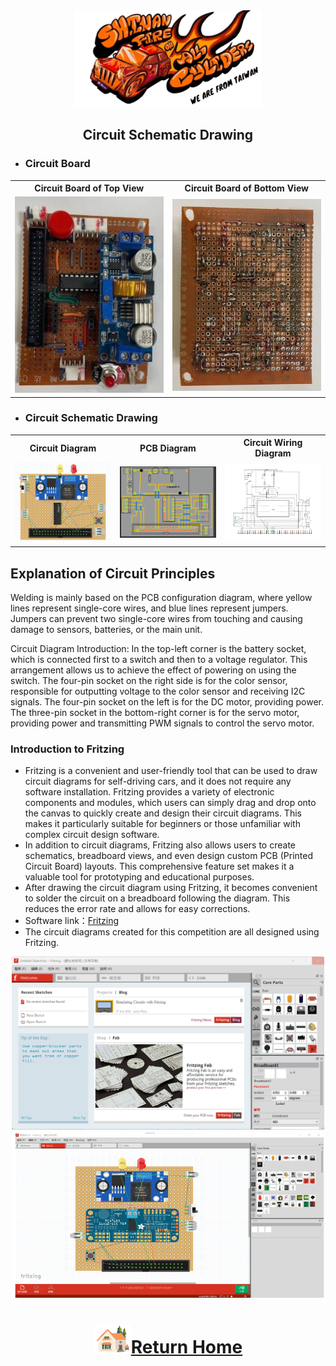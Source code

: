 <div align="center"><img src="../../other/img/logo.png" width="300" alt=" logo"></div>

## <div align="center">Circuit Schematic Drawing </div>

- ### Circuit Board 
<div align="center">
<table>
  <tr align="center">
      <th> Circuit Board of Top View </th><th>Circuit Board of Bottom View</th>
  </tr>
  <tr align="center">
     <td> <img src="../../schemes/Assembly_Instructions/img/circuit_up.jpg" width="300" alt="circuit_up.jpg"> </td><td><img src="../../schemes/Assembly_Instructions/img/circuit_lower.jpg" width="300" alt="circuit_lower.jpg"></td>
  </tr>
</table>
</div>

- ### Circuit Schematic Drawing
<div align="center">
<table>
  <tr align="center">
      <th>Circuit Diagram</th><th>PCB Diagram</th><th>Circuit Wiring Diagram</th>
  </tr>
  <tr align="center">
     <td><img src="./img/simulation_2.png" width="500" alt="Circuit schematic drawing"></td><td><img src="./img/simulation.png" width="500" alt="Circuit schematic drawing"></td><td><img src="./img/Altium Designer.png" width="500" alt="Circuit schematic drawing"></td>
  </tr>
</table>
</div>

## Explanation of Circuit Principles

Welding is mainly based on the PCB configuration diagram, where yellow lines represent single-core wires, and blue lines represent jumpers. Jumpers can prevent two single-core wires from touching and causing damage to sensors, batteries, or the main unit.

Circuit Diagram Introduction:
In the top-left corner is the battery socket, which is connected first to a switch and then to a voltage regulator. This arrangement allows us to achieve the effect of powering on using the switch. The four-pin socket on the right side is for the color sensor, responsible for outputting voltage to the color sensor and receiving I2C signals. The four-pin socket on the left is for the DC motor, providing power. The three-pin socket in the bottom-right corner is for the servo motor, providing power and transmitting PWM signals to control the servo motor.

### Introduction to Fritzing
- Fritzing is a convenient and user-friendly tool that can be used to draw circuit diagrams for self-driving cars, and it does not require any software installation. Fritzing provides a variety of electronic components and modules, which users can simply drag and drop onto the canvas to quickly create and design their circuit diagrams. This makes it particularly suitable for beginners or those unfamiliar with complex circuit design software.
- In addition to circuit diagrams, Fritzing also allows users to create schematics, breadboard views, and even design custom PCB (Printed Circuit Board) layouts. This comprehensive feature set makes it a valuable tool for prototyping and educational purposes. 
- After drawing the circuit diagram using Fritzing, it becomes convenient to solder the circuit on a breadboard following the diagram. This reduces the error rate and allows for easy corrections.
- Software link：[Fritzing](https://fritzing.org/) 
- The circuit diagrams created for this competition are all designed using Fritzing.
<div align="center"><img src="./img/Fritzing.png" width="500" alt=" Fritzing">   <img src="./img/frtzing2.png" width="500" alt=" Fritzing"></div>



# <div align="center">![HOME](../../other/img/Home.png)[Return Home](../../)</div>  

